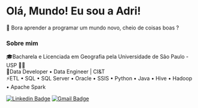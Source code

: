 # Olá, Mundo! Eu sou a Adri!

🌱 Bora aprender a programar um mundo novo, cheio de coisas boas ?

### Sobre mim
🎓Bacharela e Licenciada em Geografia pela Universidade de São Paulo - USP 👩‍🚀<br/>
🔭Data Developer • Data Engineer | CI&T <br/>
⚡ETL • SQL • SQL Server • Oracle • SSIS • Python • Java • Hive • Hadoop • Apache Spark
<br/>


[![Linkedin Badge](https://img.shields.io/badge/-LinkedIn-blue?style=flat-square&logo=Linkedin&logoColor=white&link=https://www.linkedin.com/in/adrianacirelli/)](https://www.linkedin.com/in/adrianacirelli/)  [![Gmail Badge](https://img.shields.io/badge/-Gmail-red?style=flat-square&logo=Gmail&logoColor=white&link=mailto:cirellia5@gmail.com)](mailto:cirellia5@gmail.com)



<!--
**Adrici/Adrici** is a ✨ _special_ ✨ repository because its `README.md` (this file) appears on your GitHub profile.

Here are some ideas to get you started:

- 🔭 I’m currently working on ...
- 🌱 I’m currently learning ...
- 👯 I’m looking to collaborate on ...
- 🤔 I’m looking for help with ...
- 💬 Ask me about ...
- 📫 How to reach me: ...
- 😄 Pronouns: ...
- ⚡ Fun fact: ...
-->
